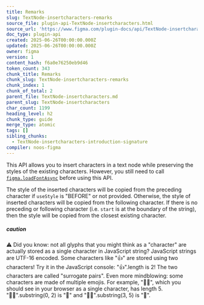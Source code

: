 ```yaml
---
title: Remarks
slug: TextNode-insertcharacters-remarks
source_file: plugin-api-TextNode-insertcharacters.html
source_url: 'https://www.figma.com/plugin-docs/api/TextNode-insertcharacters/'
doc_type: plugin-api
created: 2025-06-26T00:00:00.000Z
updated: 2025-06-26T00:00:00.000Z
owner: figma
version: 1
content_hash: f6a0e76250eb9d46
token_count: 343
chunk_title: Remarks
chunk_slug: TextNode-insertcharacters-remarks
chunk_index: 1
chunk_of_total: 2
parent_file: TextNode-insertcharacters.md
parent_slug: TextNode-insertcharacters
char_count: 1199
heading_level: h2
chunk_type: guide
merge_type: atomic
tags: []
sibling_chunks:
  - TextNode-insertcharacters-introduction-signature
compiler: noos-figma
---
```


This API allows you to insert characters in a text node while preserving the styles of the existing characters. However, you still need to call [`figma.loadFontAsync`](/plugin-docs/api/properties/figma-loadfontasync/) before using this API.

The style of the inserted characters will be copied from the preceding character if `useStyle` is "BEFORE" or not provided. Otherwise, the style of inserted characters will be copied from the following character. If there is no preceding or following character (i.e. `start` is at the boundary of the string), then the style will be copied from the closest existing character.

##### caution

⚠ Did you know: not all glyphs that you might think as a "character" are actually stored as a single character in JavaScript string? JavaScript strings are UTF-16 encoded. Some characters like "👍" are stored using two characters! Try it in the JavaScript console: "👍".length is 2! The two characters are called "surrogate pairs". Even more mindblowing: some characters are made of multiple emojis. For example, "👨‍👧", which you should see in your browser as a single character, has length 5. "👨‍👧".substring(0, 2) is "👨" and "👨‍👧".substring(3, 5) is "👧".
